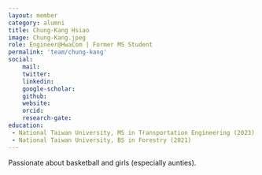 ```yaml
---
layout: member
category: alumni
title: Chung-Kang Hsiao
image: Chung-Kang.jpeg
role: Engineer@HwaCom | Former MS Student
permalink: 'team/chung-kang'
social:
    mail:
    twitter: 
    linkedin: 
    google-scholar: 
    github: 
    website: 
    orcid: 
    research-gate: 
education:
 - National Taiwan University, MS in Transportation Engineering (2023)
 - National Taiwan University, BS in Forestry (2021)
---
```


Passionate about basketball and girls (especially aunties).
